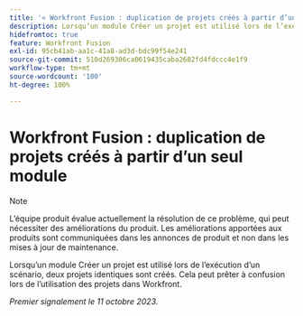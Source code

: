 ```yaml
---
title: '« Workfront Fusion : duplication de projets créés à partir d’un seul module »'
description: Lorsqu’un module Créer un projet est utilisé lors de l’exécution d’un scénario, deux projets identiques sont créés. Cela peut prêter à confusion lors de l’utilisation des projets dans Workfront.
hidefromtoc: true
feature: Workfront Fusion
exl-id: 95cb41ab-aa1c-41a8-ad3d-bdc99f54e241
source-git-commit: 510d269306ca0619435caba2682fd4fdccc4e1f9
workflow-type: tm+mt
source-wordcount: '100'
ht-degree: 100%

---
```


# Workfront Fusion : duplication de projets créés à partir d’un seul module

<!--Fusion, WF TOCs-->

>[!NOTE]
>
>L’équipe produit évalue actuellement la résolution de ce problème, qui peut nécessiter des améliorations du produit. Les améliorations apportées aux produits sont communiquées dans les annonces de produit et non dans les mises à jour de maintenance.

Lorsqu’un module Créer un projet est utilisé lors de l’exécution d’un scénario, deux projets identiques sont créés. Cela peut prêter à confusion lors de l’utilisation des projets dans Workfront.

_Premier signalement le 11 octobre 2023._
